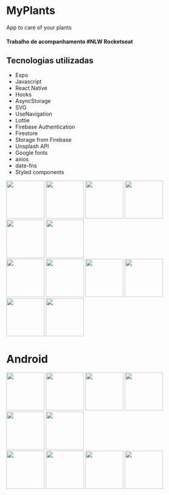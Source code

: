 # MyPlants
App to care of your plants
<html>
  <div>
    <h4>Trabalho de acompanhamento #NLW Rocketseat</h4>
    <div>
      <h2>Tecnologias utilizadas</h2>
      <ul>
        <li>Expo</li>
        <li>Javascript</li>
        <li>React Native</li>
        <li>Hooks</li>
        <li>AsyncStorage</li>
        <li>SVG</li>
        <li>UseNavigation</li>
        <li>Lottie</li>
        <li>Firebase Authentication</li>
        <li>Firestore</li>
        <li>Storage from Firebase</li>
        <li>Unsplash API</li>
        <li>Google fonts</li>
        <li>axios</li>
        <li>date-fns</li>
        <li>Styled components</li>
      </ul>
    </div>
  </div>
<div class="row">
  <div class="column">
    <img src="https://user-images.githubusercontent.com/5294488/133345495-033a36d1-56ea-4a39-ad2c-04da24325c29.PNG" width="100">
    <img src="https://user-images.githubusercontent.com/5294488/133345759-0b1fcdf5-e313-4c75-a2f4-ccc4d65d785f.PNG" width="100">
    <img src="https://user-images.githubusercontent.com/5294488/133345785-3bb80b6d-1917-4a87-a78e-cbc2c7a9af64.PNG" width="100">
    <img src="https://user-images.githubusercontent.com/5294488/133345910-1f88c46d-ae67-4f37-a73e-373db39c3bce.PNG" width="100">
    <img src="https://user-images.githubusercontent.com/5294488/133346020-9485339b-4137-4534-bbbf-51248b3c8fab.PNG" width="100">
    <img src="https://user-images.githubusercontent.com/5294488/133346072-6b1023ac-4460-4fd1-a229-90dec1e6f5ea.PNG" width="100">
  </div>
  <div class="column">
    <img src="https://user-images.githubusercontent.com/5294488/133346145-8951789b-5e81-418a-b3a8-a076f13fda52.PNG" width="100">
    <img src="https://user-images.githubusercontent.com/5294488/133346226-10ccaf07-d630-469b-9bf3-93f89d9f2600.PNG" width="100">
    <img src="https://user-images.githubusercontent.com/5294488/133346285-6090c3ae-0265-4558-a6c9-cd727c02a399.PNG" width="100">
    <img src="https://user-images.githubusercontent.com/5294488/133346332-6953d461-7965-45f4-8d27-9728568a164b.PNG" width="100">
    <img src="https://user-images.githubusercontent.com/5294488/133346413-44319b29-7f65-4daf-b29d-40447256a7ec.PNG" width="100">
    <img src="https://user-images.githubusercontent.com/5294488/133346463-066d49cf-c0f6-479e-9372-c7489203c292.PNG" width="100">
  </div>
  <h1>Android</h1>
  <div class="column">
    <img src="https://user-images.githubusercontent.com/5294488/133347385-741c82a6-548b-4291-ba64-34f9723d1dd4.jpg" width="100">
    <img src="https://user-images.githubusercontent.com/5294488/133347552-10524be8-fca0-480a-9e4f-5bd5edcc1686.jpg" width="100">
    <img src="https://user-images.githubusercontent.com/5294488/133347610-e537fb18-b997-4515-acd0-5495da822df0.jpg" width="100">
    <img src="https://user-images.githubusercontent.com/5294488/133347678-a8b8d5fc-ab84-46fb-b52c-4b6c671c97f6.jpg" width="100">
    <img src="https://user-images.githubusercontent.com/5294488/133347750-5fb2fb41-9213-4627-941d-82b1a96fab7e.jpg" width="100">
    <img src="https://user-images.githubusercontent.com/5294488/133347822-163123aa-3d99-4fb3-a5db-e9460ab7a3cb.jpg" width="100">
  </div>
  <div class="column">
    <img src="https://user-images.githubusercontent.com/5294488/133347870-5f89d2d4-808f-43a8-b303-ff21b62b7c7d.jpg" width="100">
    <img src="https://user-images.githubusercontent.com/5294488/133347942-c38d6744-8f3d-4b11-bdbe-aabf3e18e5da.jpg" width="100">
    <img src="https://user-images.githubusercontent.com/5294488/133347994-806d25b1-7e89-4b08-b903-e602739e9731.jpg" width="100">
    <img src="https://user-images.githubusercontent.com/5294488/133348035-90226214-41ee-4387-aed0-cc6d569e0f31.jpg" width="100">
  </div>
</div>  
</html>
